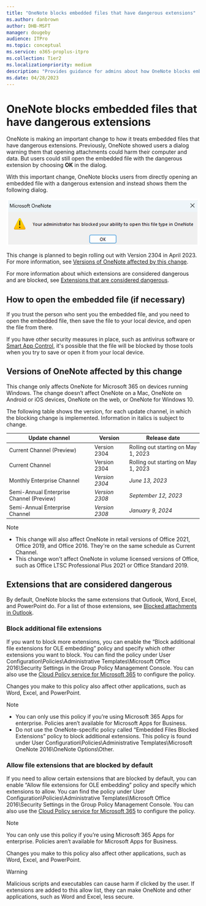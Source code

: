 ```yaml
---
title: "OneNote blocks embedded files that have dangerous extensions"
ms.author: danbrown
author: DHB-MSFT
manager: dougeby
audience: ITPro
ms.topic: conceptual
ms.service: o365-proplus-itpro
ms.collection: Tier2
ms.localizationpriority: medium
description: "Provides guidance for admins about how OneNote blocks embedded files that have dangerous extensions."
ms.date: 04/28/2023
---
```


# OneNote blocks embedded files that have dangerous extensions

OneNote is making an important change to how it treats embedded files that have dangerous extensions. Previously, OneNote showed users a dialog warning them that opening attachments could harm their computer and data. But users could still open the embedded file with the dangerous extension by choosing **OK** in the dialog.

With this important change, OneNote blocks users from directly opening an embedded file with a dangerous extension and instead shows them the following dialog.

![Dialog telling users their admin has blocked opening the file type in OneNote](../images/security/onenote-dialog-block.png)

This change is planned to begin rolling out with Version 2304 in April 2023. For more information, see [Versions of OneNote affected by this change](#versions-of-onenote-affected-by-this-change).

For more information about which extensions are considered dangerous and are blocked, see [Extensions that are considered dangerous](#extensions-that-are-considered-dangerous).

## How to open the embedded file (if necessary)

If you trust the person who sent you the embedded file, and you need to open the embedded file, then save the file to your local device, and open the file from there.

If you have other security measures in place, such as antivirus software or [Smart App Control](https://support.microsoft.com/topic/285ea03d-fa88-4d56-882e-6698afdb7003), it's possible that the file will be blocked by those tools when you try to save or open it from your local device.

## Versions of OneNote affected by this change

This change only affects OneNote for Microsoft 365 on devices running Windows. The change doesn’t affect OneNote on a Mac, OneNote on Android or iOS devices, OneNote on the web, or OneNote for Windows 10.

The following table shows the version, for each update channel, in which the blocking change is implemented. Information in italics is subject to change.

| Update channel                           | Version        | Release date                           |
|------------------------------------------|----------------|----------------------------------------|
| Current Channel (Preview)                | Version 2304   | Rolling out starting on May 1, 2023 |
| Current Channel                          | Version 2304   | Rolling out starting on May 1, 2023 |
| Monthly Enterprise Channel               | *Version 2304* | *June 13, 2023*                        |
| Semi-Annual Enterprise Channel (Preview) | *Version 2308* | *September 12, 2023*                   |
| Semi-Annual Enterprise Channel           | *Version 2308* | *January 9, 2024*                      |

> [!NOTE]
> - This change will also affect OneNote in retail versions of Office 2021, Office 2019, and Office 2016. They're on the same schedule as Current Channel.
> - This change won't affect OneNote in volume licensed versions of Office, such as Office LTSC Professional Plus 2021 or Office Standard 2019.

## Extensions that are considered dangerous

By default, OneNote blocks the same extensions that Outlook, Word, Excel, and PowerPoint do. For a list of those extensions, see [Blocked attachments in Outlook](https://support.microsoft.com/office/434752e1-02d3-4e90-9124-8b81e49a8519).

### Block additional file extensions

If you want to block more extensions, you can enable the “Block additional file extensions for OLE embedding” policy and specify which other extensions you want to block. You can find the policy under User Configuration\Policies\Administrative Templates\Microsoft Office 2016\Security Settings in the Group Policy Management Console. You can also use the [Cloud Policy service for Microsoft 365](../admincenter/overview-cloud-policy.md) to configure the policy.

Changes you make to this policy also affect other applications, such as Word, Excel, and PowerPoint.

> [!NOTE]
> - You can only use this policy if you’re using Microsoft 365 Apps for enterprise. Policies aren’t available for Microsoft Apps for Business.
> - Do not use the OneNote-specific policy called “Embedded Files Blocked Extensions” policy to block additional extensions. This policy is found under User Configuration\Policies\Administrative Templates\Microsoft OneNote 2016\OneNote Options\Other.

### Allow file extensions that are blocked by default

If you need to allow certain extensions that are blocked by default, you can enable “Allow file extensions for OLE embedding” policy and specify which extensions to allow. You can find the policy under User Configuration\Policies\Administrative Templates\Microsoft Office 2016\Security Settings in the Group Policy Management Console. You can also use the [Cloud Policy service for Microsoft 365](../admincenter/overview-cloud-policy.md) to configure the policy.

> [!NOTE]
> You can only use this policy if you’re using Microsoft 365 Apps for enterprise. Policies aren’t available for Microsoft Apps for Business.

Changes you make to this policy also affect other applications, such as Word, Excel, and PowerPoint.

> [!WARNING]
> Malicious scripts and executables can cause harm if clicked by the user. If extensions are added to this allow list, they can make OneNote and other applications, such as Word and Excel, less secure.